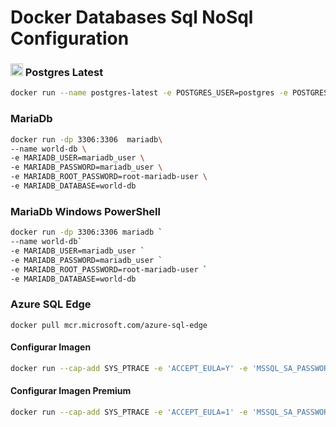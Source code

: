 # Docker Databases Sql NoSql Configuration

### <img src="https://user-images.githubusercontent.com/55373948/236650481-980cb882-e257-4590-ad0a-3ee13c907dd9.png" alt="PostgresSql" width="20" height="20"> Postgres Latest  
```sh
docker run --name postgres-latest -e POSTGRES_USER=postgres -e POSTGRES_PASSWORD=postgres -dp 5432:5432 postgres 
```
### MariaDb
```sh
docker run -dp 3306:3306  mariadb\
--name world-db \
-e MARIADB_USER=mariadb_user \
-e MARIADB_PASSWORD=mariadb_user \
-e MARIADB_ROOT_PASSWORD=root-mariadb-user \
-e MARIADB_DATABASE=world-db 
```

### MariaDb Windows PowerShell
```sh
docker run -dp 3306:3306 mariadb `
--name world-db`
-e MARIADB_USER=mariadb_user `
-e MARIADB_PASSWORD=mariadb_user `
-e MARIADB_ROOT_PASSWORD=root-mariadb-user `
-e MARIADB_DATABASE=world-db 
```

### Azure SQL Edge
```
docker pull mcr.microsoft.com/azure-sql-edge
```


#### Configurar Imagen
```sh
docker run --cap-add SYS_PTRACE -e 'ACCEPT_EULA=Y' -e 'MSSQL_SA_PASSWORD=MY_STRONG_Password10!' -p 1433:1433 --name azuresqledge -d mcr.microsoft.com/azure-sql-edge
```
#### Configurar Imagen Premium
```sh
docker run --cap-add SYS_PTRACE -e 'ACCEPT_EULA=1' -e 'MSSQL_SA_PASSWORD=MY_STRONG_Password10!' -e 'MSSQL_PID=Premium' -p 1433:1433 --name azuresqledge -d mcr.microsoft.com/azure-sql-edge
```
